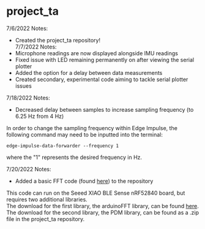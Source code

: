 # project_ta
7/6/2022 Notes:
- Created the project_ta repository! <br />
7/7/2022 Notes:
- Microphone readings are now displayed alongside IMU readings
- Fixed issue with LED remaining permanently on after viewing the serial plotter
- Added the option for a delay between data measurements
- Created secondary, experimental code aiming to tackle serial plotter issues

7/18/2022 Notes:
- Decreased delay between samples to increase sampling frequency (to 6.25 Hz from 4 Hz)

In order to change the sampling frequency within Edge Impulse, the following command may need to be inputted into the terminal:
```
edge-impulse-data-forwarder --frequency 1
```
where the "1" represents the desired frequency in Hz.

7/20/2022 Notes:
- Added a basic FFT code (found [here](https://1littleendian.medium.com/the-late-night-tinkering-projects-10-fun-with-fourier-a72b358229b3)) to the repository

This code can run on the Seeed XIAO BLE Sense nRF52840 board, but requires two additional libraries. <br />
The download for the first library, the arduinoFFT library, can be found [here](https://www.arduino.cc/reference/en/libraries/arduinofft/). <br />
The download for the second library, the PDM library, can be found as a .zip file in the project_ta repository.

